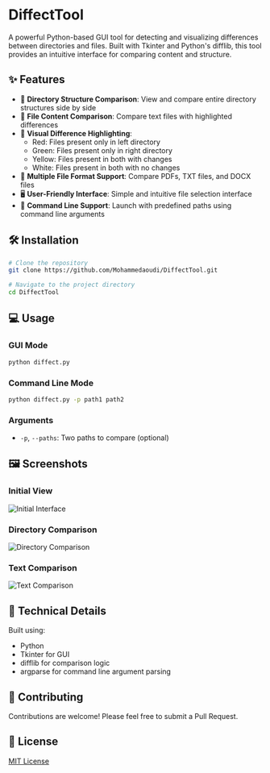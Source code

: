 # DiffectTool

A powerful Python-based GUI tool for detecting and visualizing differences between directories and files. Built with Tkinter and Python's difflib, this tool provides an intuitive interface for comparing content and structure.


## ✨ Features

- 📁 **Directory Structure Comparison**: View and compare entire directory structures side by side
- 📄 **File Content Comparison**: Compare text files with highlighted differences
- 🎨 **Visual Difference Highlighting**: 
  - Red: Files present only in left directory
  - Green: Files present only in right directory
  - Yellow: Files present in both with changes
  - White: Files present in both with no changes
- 📝 **Multiple File Format Support**: Compare PDFs, TXT files, and DOCX files
- 🖥️ **User-Friendly Interface**: Simple and intuitive file selection interface
- 🚀 **Command Line Support**: Launch with predefined paths using command line arguments

## 🛠️ Installation

```bash
# Clone the repository
git clone https://github.com/Mohammedaoudi/DiffectTool.git

# Navigate to the project directory
cd DiffectTool
```

## 💻 Usage

### GUI Mode
```bash
python diffect.py
```

### Command Line Mode
```bash
python diffect.py -p path1 path2
```

### Arguments
- `-p`, `--paths`: Two paths to compare (optional)

## 🖼️ Screenshots

### Initial View

![Initial Interface](https://github.com/user-attachments/assets/a4f3398e-f04d-4e06-9480-d0fc7726ea95)




### Directory Comparison

![Directory Comparison](https://github.com/user-attachments/assets/e92eb4a2-ac07-4cf6-b741-7264c21d1283)

### Text Comparison

![Text Comparison](https://github.com/user-attachments/assets/362aeda8-27ef-4f31-aff6-7c784d065186)


## 🔧 Technical Details

Built using:
- Python
- Tkinter for GUI
- difflib for comparison logic
- argparse for command line argument parsing

## 🤝 Contributing

Contributions are welcome! Please feel free to submit a Pull Request.

## 📝 License

[MIT License](LICENSE)

